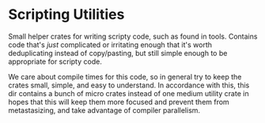 # Scripting Utilities #

Small helper crates for writing scripty code, such as found in tools.
Contains code that's _just_ complicated or irritating enough that it's worth
deduplicating instead of copy/pasting, but still simple enough to be appropriate
for scripty code.

We care about compile times for this code, so in general try to keep the crates
small, simple, and easy to understand. In accordance with this, this dir
contains a bunch of micro crates instead of one medium utility crate in hopes
that this will keep them more focused and prevent them from metastasizing, and
take advantage of compiler parallelism.